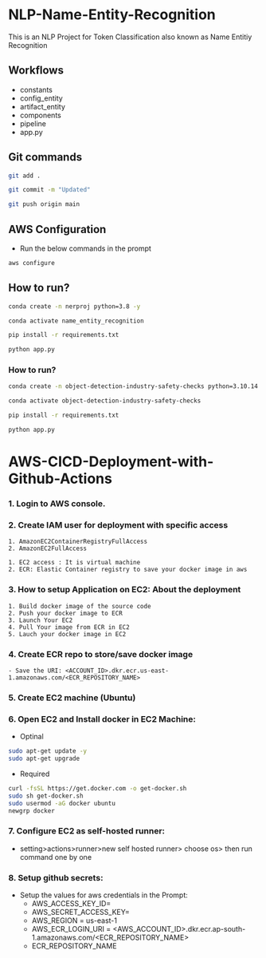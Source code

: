 # NLP-Name-Entity-Recognition
This is an NLP Project for Token Classification also known as Name Entitiy Recognition


## Workflows

 - constants
 - config_entity
 - artifact_entity
 - components
 - pipeline
 - app.py


## Git commands

```bash
git add .

git commit -m "Updated"

git push origin main
```


## AWS Configuration

- Run the below commands in the prompt

```bash
aws configure
```

## How to run?

```bash
conda create -n nerproj python=3.8 -y
```

```bash
conda activate name_entity_recognition
```

```bash
pip install -r requirements.txt
```

```bash
python app.py
```


### How to run?

```bash
conda create -n object-detection-industry-safety-checks python=3.10.14 -y
```

```bash
conda activate object-detection-industry-safety-checks
```

```bash
pip install -r requirements.txt
```

```bash
python app.py
```

# AWS-CICD-Deployment-with-Github-Actions

### 1. Login to AWS console.

### 2. Create IAM user for deployment with specific access

	1. AmazonEC2ContainerRegistryFullAccess
	2. AmazonEC2FullAccess

	1. EC2 access : It is virtual machine
	2. ECR: Elastic Container registry to save your docker image in aws

### 3. How to setup Application on EC2: About the deployment

	1. Build docker image of the source code
	2. Push your docker image to ECR
	3. Launch Your EC2
	4. Pull Your image from ECR in EC2
	5. Lauch your docker image in EC2


### 4. Create ECR repo to store/save docker image
    - Save the URI: <ACCOUNT_ID>.dkr.ecr.us-east-1.amazonaws.com/<ECR_REPOSITORY_NAME>


### 5. Create EC2 machine (Ubuntu)

### 6. Open EC2 and Install docker in EC2 Machine:

- Optinal

```bash
sudo apt-get update -y
sudo apt-get upgrade
```
	
- Required

```bash
curl -fsSL https://get.docker.com -o get-docker.sh
sudo sh get-docker.sh
sudo usermod -aG docker ubuntu
newgrp docker
```

### 7. Configure EC2 as self-hosted runner:
- setting>actions>runner>new self hosted runner> choose os> then run command one by one

### 8. Setup github secrets:

- Setup the values for aws credentials in the Prompt:
    - AWS_ACCESS_KEY_ID=
    - AWS_SECRET_ACCESS_KEY=
    - AWS_REGION = us-east-1
    - AWS_ECR_LOGIN_URI = <AWS_ACCOUNT_ID>.dkr.ecr.ap-south-1.amazonaws.com/<ECR_REPOSITORY_NAME>
    - ECR_REPOSITORY_NAME
